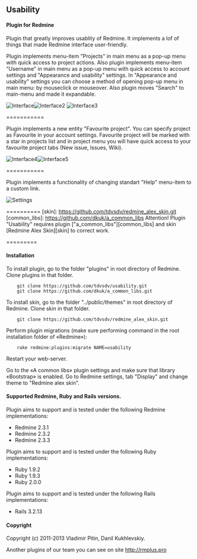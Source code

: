 ## Usability

#### Plugin for Redmine

Plugin that greatly improves usablity of Redmine.
It implements a lof of things that made Redmine interface user-friendly.

Plugin implements menu-item "Projects" in main menu as a pop-up menu with quick access to project actions.
Also plugin implements menu-item "Username" in main menu as a pop-up menu with quick access to account settings and "Appearance and usability" settings.
In "Appearance and usability" settings you can choose a method of opening pop-up menu in main menu: by mouseclick or mouseover.
Also plugin moves "Search" to main-menu and made it expandable.

![Interface](https://github.com/tdvsdv/usability/raw/master/screenshots/interface.png "Interface")![Interface2](https://github.com/tdvsdv/usability/raw/master/screenshots/interface2.png "Interface2")
![Interface3](https://github.com/tdvsdv/usability/raw/master/screenshots/interface3.png "Interface3")

===========

Plugin implements a new entity "Favourite project".
You can specify project as Favourite in your account settings. 
Favourite project will be marked with a star in projects list and in project menu you will have quick access to your favourite project tabs (New issue, Issues, Wiki).

![Interface4](https://github.com/tdvsdv/usability/raw/master/screenshots/interface4.png "Interface4")![Interface5](https://github.com/tdvsdv/usability/raw/master/screenshots/interface5.png "Interface5")

===========

Plugin implements a functionality of changing standart "Help" menu-item to a custom link.

![Settings](https://github.com/tdvsdv/usability/raw/master/screenshots/settings.png "Settings")

==========
[skin]: https://github.com/tdvsdv/redmine_alex_skin.git
[common_libs]: https://github.com/dkuk/a_common_libs
Attention! Plugin "Usability" requires plugin ["a_common_libs"][common_libs] and skin [Redmine Alex Skin][skin] to correct work. 


=========

#### Installation
To install plugin, go to the folder "plugins" in root directory of Redmine.
Clone plugins in that folder.

		git clone https://github.com/tdvsdv/usability.git
		git clone https://github.com/dkuk/a_common_libs.git

To install skin, go to the folder "../public/themes" in root directory of Redmine.
Clone skin in that folder.

		git clone https://github.com/tdvsdv/redmine_alex_skin.git

Perform plugin migrations (make sure performing command in the root installation folder of «Redmine»):

		rake redmine:plugins:migrate NAME=usability

Restart your web-server.

Go to the «A common libs» plugin settings and make sure that library «Bootstrap» is enabled.
Go to Redmine settings, tab "Display" and change theme to "Redmine alex skin".

#### Supported Redmine, Ruby and Rails versions.

Plugin aims to support and is tested under the following Redmine implementations:
* Redmine 2.3.1
* Redmine 2.3.2
* Redmine 2.3.3

Plugin aims to support and is tested under the following Ruby implementations:
* Ruby 1.9.2
* Ruby 1.9.3
* Ruby 2.0.0

Plugin aims to support and is tested under the following Rails implementations:
* Rails 3.2.13

#### Copyright
Copyright (c) 2011-2013 Vladimir Pitin, Danil Kukhlevskiy.

Another plugins of our team you can see on site http://rmplus.pro
